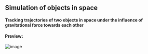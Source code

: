 ## Simulation of objects in space
#### Tracking trajectories of two objects in space under the influence of gravitational force towards each other
#### Preview:
![image](https://user-images.githubusercontent.com/86224563/168233328-60de9240-87d2-4312-a6fc-ce9c442491db.png)
